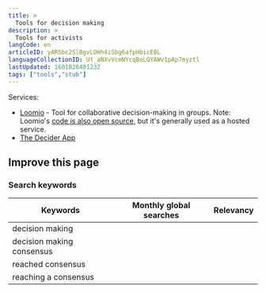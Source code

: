 ```yaml
---
title: >
  Tools for decision making
description: >
  Tools for activists
langCode: en
articleID: yAR5bc2SlBgvLOHh4iSbg6afpHbicEBL
languageCollectionID: Ut_aNXvVcmNYcqBoLQYAWv1pAp7myztl
lastUpdated: 1601826401232
tags: ["tools","stub"]
---
```


Services:

-   [Loomio](https://www.loomio.org/) - Tool for collaborative decision-making in groups. Note: Loomio's [code is also open source](https://github.com/loomio/loomio), but it's generally used as a hosted service.
-   [The Decider App](https://thedecider.app/)

## Improve this page

### Search keywords

<div><table><thead><tr><th>Keywords</th><th>Monthly global searches</th><th>Relevancy</th></tr></thead><tbody><tr><td>decision making</td><td></td><td></td></tr><tr><td>decision making consensus</td><td></td><td></td></tr><tr><td>reached consensus</td><td></td><td></td></tr><tr><td>reaching a consensus</td><td></td><td></td></tr></tbody></table></div>